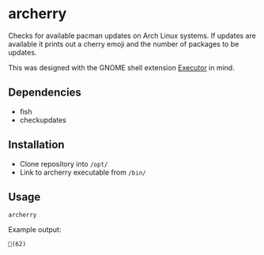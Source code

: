 # archerry

Checks for available pacman updates on Arch Linux systems. If updates are available it prints out a cherry emoji and the number of packages to be updates.

This was designed with the GNOME shell extension [Executor](https://extensions.gnome.org/extension/2932/executor/) in mind.

## Dependencies

* fish
* checkupdates

## Installation

* Clone repository into `/opt/`
* Link to archerry executable from `/bin/`

## Usage

`archerry`

Example output:

`🍒(62)`
